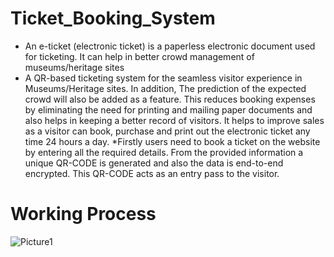 # Ticket_Booking_System
* An e-ticket (electronic ticket) is a paperless electronic document used for ticketing. It can help in better crowd management of museums/heritage sites
* A QR-based ticketing system for the seamless visitor experience in Museums/Heritage sites. In addition, The prediction of the expected crowd will also be added as a feature. This reduces booking expenses by eliminating the need for printing and mailing paper documents and also helps in keeping a better record of visitors. It helps to improve sales as a visitor can book, purchase and print out the electronic ticket any time 24 hours a day.
*Firstly users need to book a ticket on the website by entering all the required details. From the provided information a unique QR-CODE is generated and also the data is end-to-end encrypted. This QR-CODE acts as an entry pass to the visitor.
# Working Process
![Picture1](https://user-images.githubusercontent.com/82017014/164225600-030ab0ad-ee1f-47cd-afad-164da8355d77.jpg)
